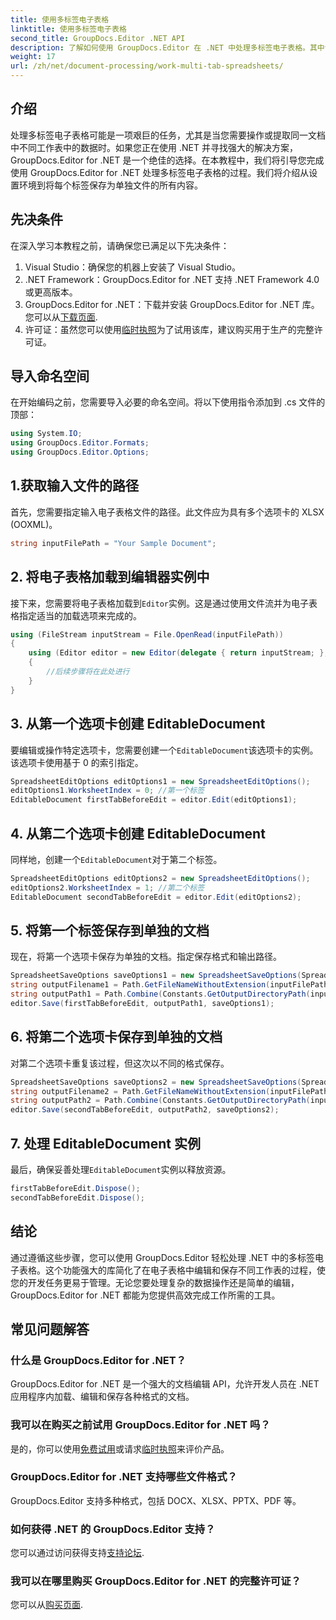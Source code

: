 ```yaml
---
title: 使用多标签电子表格
linktitle: 使用多标签电子表格
second_title: GroupDocs.Editor .NET API
description: 了解如何使用 GroupDocs.Editor 在 .NET 中处理多标签电子表格。其中包括分步指南、代码示例和最佳实践。
weight: 17
url: /zh/net/document-processing/work-multi-tab-spreadsheets/
---
```

## 介绍
处理多标签电子表格可能是一项艰巨的任务，尤其是当您需要操作或提取同一文档中不同工作表中的数据时。如果您正在使用 .NET 并寻找强大的解决方案，GroupDocs.Editor for .NET 是一个绝佳的选择。在本教程中，我们将引导您完成使用 GroupDocs.Editor for .NET 处理多标签电子表格的过程。我们将介绍从设置环境到将每个标签保存为单独文件的所有内容。
## 先决条件
在深入学习本教程之前，请确保您已满足以下先决条件：
1. Visual Studio：确保您的机器上安装了 Visual Studio。
2. .NET Framework：GroupDocs.Editor for .NET 支持 .NET Framework 4.0 或更高版本。
3. GroupDocs.Editor for .NET：下载并安装 GroupDocs.Editor for .NET 库。您可以从[下载页面](https://releases.groupdocs.com/editor/net/).
4. 许可证：虽然您可以使用[临时执照](https://purchase.groupdocs.com/temporary-license/)为了试用该库，建议购买用于生产的完整许可证。
## 导入命名空间
在开始编码之前，您需要导入必要的命名空间。将以下使用指令添加到 .cs 文件的顶部：
```csharp
using System.IO;
using GroupDocs.Editor.Formats;
using GroupDocs.Editor.Options;
```
## 1.获取输入文件的路径
首先，您需要指定输入电子表格文件的路径。此文件应为具有多个选项卡的 XLSX (OOXML)。
```csharp
string inputFilePath = "Your Sample Document";
```
## 2. 将电子表格加载到编辑器实例中
接下来，您需要将电子表格加载到`Editor`实例。这是通过使用文件流并为电子表格指定适当的加载选项来完成的。
```csharp
using (FileStream inputStream = File.OpenRead(inputFilePath))
{
    using (Editor editor = new Editor(delegate { return inputStream; }, delegate { return new SpreadsheetLoadOptions(); }))
    {
        //后续步骤将在此处进行
    }
}
```
## 3. 从第一个选项卡创建 EditableDocument
要编辑或操作特定选项卡，您需要创建一个`EditableDocument`该选项卡的实例。该选项卡使用基于 0 的索引指定。
```csharp
SpreadsheetEditOptions editOptions1 = new SpreadsheetEditOptions();
editOptions1.WorksheetIndex = 0; //第一个标签
EditableDocument firstTabBeforeEdit = editor.Edit(editOptions1);
```
## 4. 从第二个选项卡创建 EditableDocument
同样地，创建一个`EditableDocument`对于第二个标签。
```csharp
SpreadsheetEditOptions editOptions2 = new SpreadsheetEditOptions();
editOptions2.WorksheetIndex = 1; //第二个标签
EditableDocument secondTabBeforeEdit = editor.Edit(editOptions2);
```
## 5. 将第一个标签保存到单独的文档
现在，将第一个选项卡保存为单独的文档。指定保存格式和输出路径。
```csharp
SpreadsheetSaveOptions saveOptions1 = new SpreadsheetSaveOptions(SpreadsheetFormats.Xlsm);
string outputFilename1 = Path.GetFileNameWithoutExtension(inputFilePath) + "_tab1.xlsm";
string outputPath1 = Path.Combine(Constants.GetOutputDirectoryPath(inputFilePath), outputFilename1);
editor.Save(firstTabBeforeEdit, outputPath1, saveOptions1);
```
## 6. 将第二个选项卡保存到单独的文档
对第二个选项卡重复该过程，但这次以不同的格式保存。
```csharp
SpreadsheetSaveOptions saveOptions2 = new SpreadsheetSaveOptions(SpreadsheetFormats.Xlsb);
string outputFilename2 = Path.GetFileNameWithoutExtension(inputFilePath) + "_tab2.xlsb";
string outputPath2 = Path.Combine(Constants.GetOutputDirectoryPath(inputFilePath), outputFilename2);
editor.Save(secondTabBeforeEdit, outputPath2, saveOptions2);
```
## 7. 处理 EditableDocument 实例
最后，确保妥善处理`EditableDocument`实例以释放资源。
```csharp
firstTabBeforeEdit.Dispose();
secondTabBeforeEdit.Dispose();
```

## 结论
通过遵循这些步骤，您可以使用 GroupDocs.Editor 轻松处理 .NET 中的多标签电子表格。这个功能强大的库简化了在电子表格中编辑和保存不同工作表的过程，使您的开发任务更易于管理。无论您要处理复杂的数据操作还是简单的编辑，GroupDocs.Editor for .NET 都能为您提供高效完成工作所需的工具。
## 常见问题解答
### 什么是 GroupDocs.Editor for .NET？
GroupDocs.Editor for .NET 是一个强大的文档编辑 API，允许开发人员在 .NET 应用程序内加载、编辑和保存各种格式的文档。
### 我可以在购买之前试用 GroupDocs.Editor for .NET 吗？
是的，你可以使用[免费试用](https://releases.groupdocs.com/)或请求[临时执照](https://purchase.groupdocs.com/temporary-license/)来评价产品。
### GroupDocs.Editor for .NET 支持哪些文件格式？
GroupDocs.Editor 支持多种格式，包括 DOCX、XLSX、PPTX、PDF 等。
### 如何获得 .NET 的 GroupDocs.Editor 支持？
您可以通过访问获得支持[支持论坛](https://forum.groupdocs.com/c/editor/20).
### 我可以在哪里购买 GroupDocs.Editor for .NET 的完整许可证？
您可以从[购买页面](https://purchase.groupdocs.com/buy).